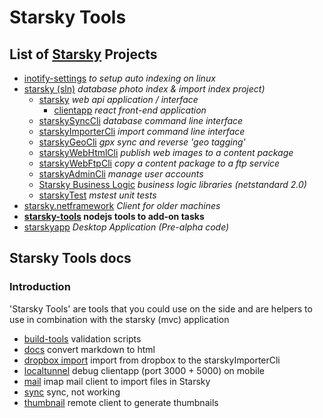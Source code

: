 # Starsky Tools
## List of [Starsky](../readme.md) Projects
 * [inotify-settings](../inotify-settings/readme.md) _to setup auto indexing on linux_
 * [starsky (sln)](../starsky/readme.md) _database photo index & import index project)_
    * [starsky](../starsky/starsky/readme.md) _web api application / interface_
      *  [clientapp](../starsky/starsky/clientapp/readme.md) _react front-end application_
    * [starskySyncCli](../starsky/starskysynccli/readme.md)  _database command line interface_
    * [starskyImporterCli](../starsky/starskyimportercli/readme.md)  _import command line interface_
    * [starskyGeoCli](../starsky/starskygeocli/readme.md)  _gpx sync and reverse 'geo tagging'_
    * [starskyWebHtmlCli](../starsky/starskywebhtmlcli/readme.md)  _publish web images to a content package_
    * [starskyWebFtpCli](../starsky/starskywebftpcli/readme.md)  _copy a content package to a ftp service_
    * [starskyAdminCli](../starsky/starskyadmincli/readme.md)  _manage user accounts_
    * [Starsky Business Logic](../starsky/starskybusinesslogic/readme.md) _business logic libraries (netstandard 2.0)_
    * [starskyTest](../starsky/starskytest/readme.md)  _mstest unit tests_
 * [starsky.netframework](../starsky.netframework/readme.md) _Client for older machines_
 * __[starsky-tools](../starsky-tools/readme.md) nodejs tools to add-on tasks__
 * [starskyapp](../starskyapp/readme.md) _Desktop Application (Pre-alpha code)_

## Starsky Tools docs

### Introduction
'Starsky Tools' are tools that you could use on the side and are helpers to use in combination with the starsky (mvc) application

- [build-tools](build-tools/readme.md) validation scripts
- [docs](docs/readme.md) convert markdown to html
- [dropbox import](dropbox-import/readme.md) import from dropbox to the starskyImporterCli
- [localtunnel](localtunnel/readme.md) debug clientapp (port 3000 + 5000) on mobile
- [mail](mail/readme.md) imap mail client to import files in Starsky
- [sync](sync/readme.md) sync, not working
- [thumbnail](thumbnail/readme.md) remote client to generate thumbnails
